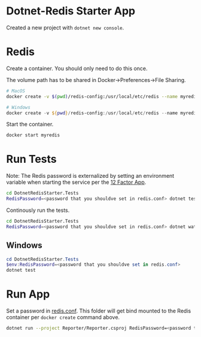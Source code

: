 # Dotnet-Redis Starter App

Created a new project with `dotnet new console`.

# Redis

Create a container. You should only need to do this once.

The volume path has to be shared in Docker->Preferences->File Sharing.

```bash
# MacOS
docker create -v $(pwd)/redis-config:/usr/local/etc/redis --name myredis -p 6379:6379 redis redis-server /usr/local/etc/redis
```

```powershell
# Windows
docker create -v ${pwd}/redis-config:/usr/local/etc/redis --name myredis -p 6379:6379 redis redis-server /usr/local/etc/redis
```

Start the container.

```bash
docker start myredis
```


# Run Tests

Note: The Redis password is externalized by setting an environment variable when starting the service per the [12 Factor App](https://12factor.net/config).
```bash
cd DotnetRedisStarter.Tests
RedisPassword=<password that you shouldve set in redis.conf> dotnet test
```

Continously run the tests.

```bash
cd DotnetRedisStarter.Tests
RedisPassword=<password that you shouldve set in redis.conf> dotnet watch test
```

## Windows

```powershell
cd DotnetRedisStarter.Tests
$env:RedisPassword=<password that you shouldve set in redis.conf>
dotnet test
```

# Run App

Set a password in [redis.conf](https://github.com/joeyguerra/dotnet-redis-starter/blob/cab9806b419b9305c106e90017176c1f79309d6e/redis-config/redis-sample.conf#L790). This folder will get bind mounted to the Redis container per `docker create` command above.

```bash
dotnet run --project Reporter/Reporter.csproj RedisPassword=<password that you shouldve set in redis.conf>
```